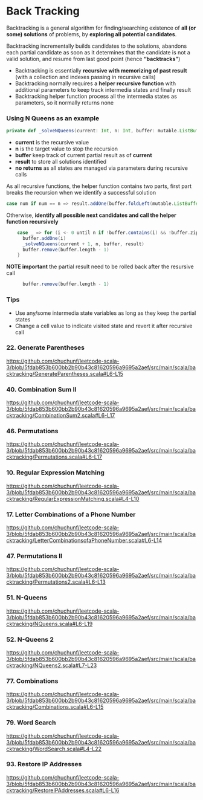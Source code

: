 # Back Tracking
Backtracking is a general algorithm for finding/searching existence of **all (or some) solutions** of problems, by **exploring all potential candidates**.

Backtracking incrementally builds candidates to the solutions, 
abandons each partial candidate as soon as it determines that the candidate is not a valid solution, 
and resume from last good point (hence **“backtracks”**)
- Backtracking is essentially **recursive with memorizing of past result** (with a collection and indexes passing in recursive calls) 
- Backtracking normally requires a **helper recursive function** with additional parameters to keep track intermedia states and finally result
- Backtracking helper function process all the intermedia states as parameters, so it normally returns none

### Using N Queens as an example
```scala
private def _solveNQueens(current: Int, n: Int, buffer: mutable.ListBuffer[Int], result: mutable.ListBuffer[List[String]]): Unit
```
- **current** is the recursive value
- **n** is the target value to stop the recursion 
- **buffer** keep track of current partial result as of **current**
- **result** to store all solutions identified
- **no returns** as all states are managed via parameters during recursive calls

As all recursive functions, the helper function contains two parts, first part breaks the recursion when we identify a successful solution
```scala
case num if num == n => result.addOne(buffer.foldLeft(mutable.ListBuffer[String]()) { case (b, i) => b.addOne(".".repeat(n).updated(i, 'Q')) }.toList)
```
Otherwise, **identify all possible next candidates and call the helper function recursively**
```scala
    case _ => for (i <- 0 until n if !buffer.contains(i) && !buffer.zipWithIndex.foldLeft(false) { case (r, (v, idx)) => r || (i - (current - idx)) == v || (i + (current - idx)) == v }) {
      buffer.addOne(i)
      _solveNQueens(current + 1, n, buffer, result)
      buffer.remove(buffer.length - 1)
    }
```
**NOTE important** the partial result need to be rolled back after the resursive call
```scala
      buffer.remove(buffer.length - 1)
```

### Tips
- Use any/some intermedia state variables as long as they keep the partial states 
- Change a cell value to indicate visited state and revert it after recursive call

### 22. Generate Parentheses
https://github.com/chuchunf/leetcode-scala-3/blob/5fdab853b600bb2b90b43c81620596a9695a2aef/src/main/scala/backtracking/GenerateParentheses.scala#L6-L15

### 40. Combination Sum II
https://github.com/chuchunf/leetcode-scala-3/blob/5fdab853b600bb2b90b43c81620596a9695a2aef/src/main/scala/backtracking/CombinationSum2.scala#L6-L17

### 46. Permutations
https://github.com/chuchunf/leetcode-scala-3/blob/5fdab853b600bb2b90b43c81620596a9695a2aef/src/main/scala/backtracking/Permutations.scala#L6-L17

### 10. Regular Expression Matching
https://github.com/chuchunf/leetcode-scala-3/blob/5fdab853b600bb2b90b43c81620596a9695a2aef/src/main/scala/backtracking/RegularExpressionMatching.scala#L4-L10

### 17. Letter Combinations of a Phone Number
https://github.com/chuchunf/leetcode-scala-3/blob/5fdab853b600bb2b90b43c81620596a9695a2aef/src/main/scala/backtracking/LetterCombinationsofaPhoneNumber.scala#L6-L14

### 47. Permutations II
https://github.com/chuchunf/leetcode-scala-3/blob/5fdab853b600bb2b90b43c81620596a9695a2aef/src/main/scala/backtracking/Permutations2.scala#L6-L13

### 51. N-Queens
https://github.com/chuchunf/leetcode-scala-3/blob/5fdab853b600bb2b90b43c81620596a9695a2aef/src/main/scala/backtracking/NQueens.scala#L6-L19

### 52. N-Queens 2
https://github.com/chuchunf/leetcode-scala-3/blob/5fdab853b600bb2b90b43c81620596a9695a2aef/src/main/scala/backtracking/NQueens2.scala#L7-L23

### 77. Combinations
https://github.com/chuchunf/leetcode-scala-3/blob/5fdab853b600bb2b90b43c81620596a9695a2aef/src/main/scala/backtracking/Combinations.scala#L6-L15

### 79. Word Search
https://github.com/chuchunf/leetcode-scala-3/blob/5fdab853b600bb2b90b43c81620596a9695a2aef/src/main/scala/backtracking/WordSearch.scala#L4-L22

### 93. Restore IP Addresses
https://github.com/chuchunf/leetcode-scala-3/blob/5fdab853b600bb2b90b43c81620596a9695a2aef/src/main/scala/backtracking/RestoreIPAddresses.scala#L6-L16